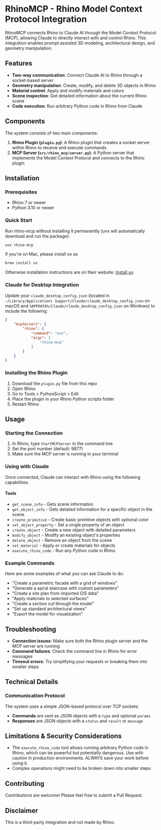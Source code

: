 
# RhinoMCP - Rhino Model Context Protocol Integration

RhinoMCP connects Rhino to Claude AI through the Model Context Protocol (MCP), allowing Claude to directly interact with and control Rhino. This integration enables prompt assisted 3D modeling, architectural design, and geometry manipulation.

## Features

* **Two-way communication**: Connect Claude AI to Rhino through a socket-based server
* **Geometry manipulation**: Create, modify, and delete 3D objects in Rhino
* **Material control**: Apply and modify materials and colors
* **Scene inspection**: Get detailed information about the current Rhino scene
* **Code execution**: Run arbitrary Python code in Rhino from Claude

## Components

The system consists of two main components:

1. **Rhino Plugin (`plugin.py`)**: A Rhino plugin that creates a socket server within Rhino to receive and execute commands
2. **MCP Server (`src/rhino_mcp/server.py`)**: A Python server that implements the Model Context Protocol and connects to the Rhino plugin

## Installation

### Prerequisites

* Rhino 7 or newer
* Python 3.10 or newer

### Quick Start

Run rhino-mcp without installing it permanently (uvx will automatically download and run the package):

```bash
uvx rhino-mcp
```

If you're on Mac, please install uv as

```bash
brew install uv
```

Otherwise installation instructions are on their website: [Install uv](https://github.com/astral-sh/uv)

### Claude for Desktop Integration

Update your `claude_desktop_config.json` (located in `~/Library/Application\ Support/Claude/claude_desktop_config.json` on macOS and `%APPDATA%/Claude/claude_desktop_config.json` on Windows) to include the following:

```json
{
    "mcpServers": {
        "rhino": {
            "command": "uvx",
            "args": [
                "rhino-mcp"
            ]
        }
    }
}
```

### Installing the Rhino Plugin

1. Download the `plugin.py` file from this repo
2. Open Rhino
3. Go to Tools > PythonScript > Edit
4. Place the plugin in your Rhino Python scripts folder
5. Restart Rhino

## Usage

### Starting the Connection

1. In Rhino, type `StartMCPServer` in the command line
2. Set the port number (default: 9877)
3. Make sure the MCP server is running in your terminal

### Using with Claude

Once connected, Claude can interact with Rhino using the following capabilities:

#### Tools

* `get_scene_info` - Gets scene information
* `get_object_info` - Gets detailed information for a specific object in the scene
* `create_primitive` - Create basic primitive objects with optional color
* `set_object_property` - Set a single property of an object
* `create_object` - Create a new object with detailed parameters
* `modify_object` - Modify an existing object's properties
* `delete_object` - Remove an object from the scene
* `set_material` - Apply or create materials for objects
* `execute_rhino_code` - Run any Python code in Rhino

### Example Commands

Here are some examples of what you can ask Claude to do:

* "Create a parametric facade with a grid of windows"
* "Generate a spiral staircase with custom parameters"
* "Create a site plan from imported GIS data"
* "Apply materials to selected surfaces"
* "Create a section cut through the model"
* "Set up standard architectural views"
* "Export the model for visualization"

## Troubleshooting

* **Connection issues**: Make sure both the Rhino plugin server and the MCP server are running
* **Command failures**: Check the command line in Rhino for error messages
* **Timeout errors**: Try simplifying your requests or breaking them into smaller steps

## Technical Details

### Communication Protocol

The system uses a simple JSON-based protocol over TCP sockets:

* **Commands** are sent as JSON objects with a `type` and optional `params`
* **Responses** are JSON objects with a `status` and `result` or `message`

## Limitations & Security Considerations

* The `execute_rhino_code` tool allows running arbitrary Python code in Rhino, which can be powerful but potentially dangerous. Use with caution in production environments. ALWAYS save your work before using it.
* Complex operations might need to be broken down into smaller steps

## Contributing

Contributions are welcome! Please feel free to submit a Pull Request.

## Disclaimer

This is a third-party integration and not made by Rhino. 